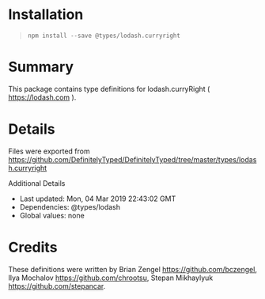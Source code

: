 # Installation
> `npm install --save @types/lodash.curryright`

# Summary
This package contains type definitions for lodash.curryRight ( https://lodash.com ).

# Details
Files were exported from https://github.com/DefinitelyTyped/DefinitelyTyped/tree/master/types/lodash.curryright

Additional Details
 * Last updated: Mon, 04 Mar 2019 22:43:02 GMT
 * Dependencies: @types/lodash
 * Global values: none

# Credits
These definitions were written by Brian Zengel <https://github.com/bczengel>, Ilya Mochalov <https://github.com/chrootsu>, Stepan Mikhaylyuk <https://github.com/stepancar>.
